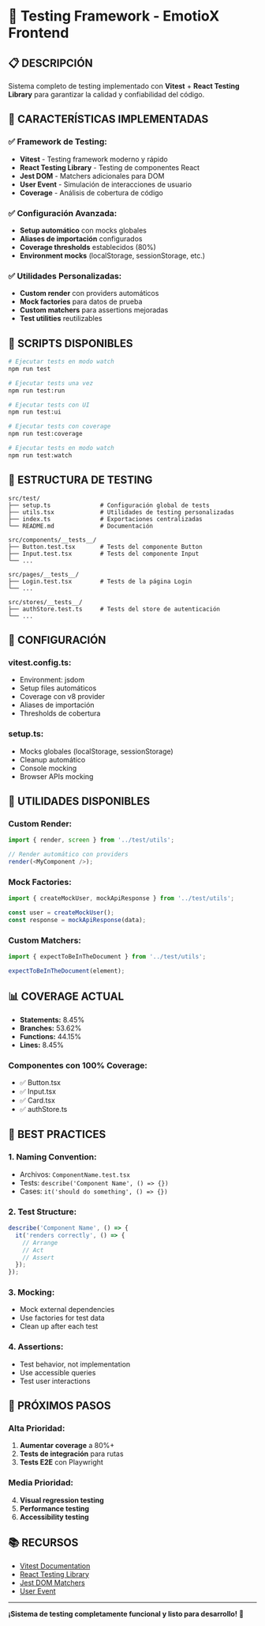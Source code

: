 # 🧪 Testing Framework - EmotioX Frontend

## 📋 **DESCRIPCIÓN**

Sistema completo de testing implementado con **Vitest** + **React Testing Library** para garantizar la calidad y confiabilidad del código.

## 🚀 **CARACTERÍSTICAS IMPLEMENTADAS**

### ✅ **Framework de Testing:**
- **Vitest** - Testing framework moderno y rápido
- **React Testing Library** - Testing de componentes React
- **Jest DOM** - Matchers adicionales para DOM
- **User Event** - Simulación de interacciones de usuario
- **Coverage** - Análisis de cobertura de código

### ✅ **Configuración Avanzada:**
- **Setup automático** con mocks globales
- **Aliases de importación** configurados
- **Coverage thresholds** establecidos (80%)
- **Environment mocks** (localStorage, sessionStorage, etc.)

### ✅ **Utilidades Personalizadas:**
- **Custom render** con providers automáticos
- **Mock factories** para datos de prueba
- **Custom matchers** para assertions mejoradas
- **Test utilities** reutilizables

## 🎯 **SCRIPTS DISPONIBLES**

```bash
# Ejecutar tests en modo watch
npm run test

# Ejecutar tests una vez
npm run test:run

# Ejecutar tests con UI
npm run test:ui

# Ejecutar tests con coverage
npm run test:coverage

# Ejecutar tests en modo watch
npm run test:watch
```

## 📁 **ESTRUCTURA DE TESTING**

```
src/test/
├── setup.ts              # Configuración global de tests
├── utils.tsx             # Utilidades de testing personalizadas
├── index.ts              # Exportaciones centralizadas
└── README.md             # Documentación

src/components/__tests__/
├── Button.test.tsx       # Tests del componente Button
├── Input.test.tsx        # Tests del componente Input
└── ...

src/pages/__tests__/
├── Login.test.tsx        # Tests de la página Login
└── ...

src/stores/__tests__/
├── authStore.test.ts     # Tests del store de autenticación
└── ...
```

## 🔧 **CONFIGURACIÓN**

### **vitest.config.ts:**
- Environment: jsdom
- Setup files automáticos
- Coverage con v8 provider
- Aliases de importación
- Thresholds de cobertura

### **setup.ts:**
- Mocks globales (localStorage, sessionStorage)
- Cleanup automático
- Console mocking
- Browser APIs mocking

## 🧩 **UTILIDADES DISPONIBLES**

### **Custom Render:**
```typescript
import { render, screen } from '../test/utils';

// Render automático con providers
render(<MyComponent />);
```

### **Mock Factories:**
```typescript
import { createMockUser, mockApiResponse } from '../test/utils';

const user = createMockUser();
const response = mockApiResponse(data);
```

### **Custom Matchers:**
```typescript
import { expectToBeInTheDocument } from '../test/utils';

expectToBeInTheDocument(element);
```

## 📊 **COVERAGE ACTUAL**

- **Statements:** 8.45%
- **Branches:** 53.62%
- **Functions:** 44.15%
- **Lines:** 8.45%

### **Componentes con 100% Coverage:**
- ✅ Button.tsx
- ✅ Input.tsx
- ✅ Card.tsx
- ✅ authStore.ts

## 🎯 **BEST PRACTICES**

### **1. Naming Convention:**
- Archivos: `ComponentName.test.tsx`
- Tests: `describe('Component Name', () => {})`
- Cases: `it('should do something', () => {})`

### **2. Test Structure:**
```typescript
describe('Component Name', () => {
  it('renders correctly', () => {
    // Arrange
    // Act
    // Assert
  });
});
```

### **3. Mocking:**
- Mock external dependencies
- Use factories for test data
- Clean up after each test

### **4. Assertions:**
- Test behavior, not implementation
- Use accessible queries
- Test user interactions

## 🚀 **PRÓXIMOS PASOS**

### **Alta Prioridad:**
1. **Aumentar coverage** a 80%+
2. **Tests de integración** para rutas
3. **Tests E2E** con Playwright

### **Media Prioridad:**
4. **Visual regression testing**
5. **Performance testing**
6. **Accessibility testing**

## 📚 **RECURSOS**

- [Vitest Documentation](https://vitest.dev/)
- [React Testing Library](https://testing-library.com/docs/react-testing-library/intro/)
- [Jest DOM Matchers](https://github.com/testing-library/jest-dom)
- [User Event](https://testing-library.com/docs/user-event/intro/)

---

**¡Sistema de testing completamente funcional y listo para desarrollo!** 🚀
